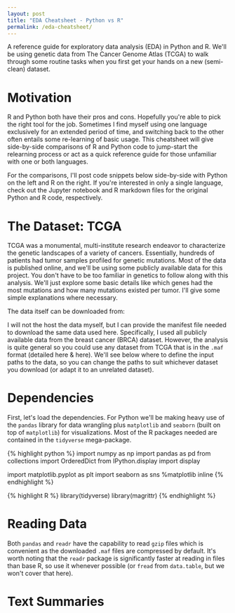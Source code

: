 ```yaml
---
layout: post
title: "EDA Cheatsheet - Python vs R"
permalink: /eda-cheatsheet/
---
```


A reference guide for exploratory data analysis (EDA) in Python and R. We'll be
using  genetic data from The Cancer Genome Atlas (TCGA) to walk through some routine
tasks when you first get your hands on a new (semi-clean) dataset.

# Motivation

R and Python both have their pros and cons. Hopefully you're able to pick the right
tool for the job. Sometimes I find myself using one language exclusively for
an extended period of time, and switching back to the other often entails some
re-learning of basic usage. This cheatsheet will give side-by-side comparisons of
R and Python code to jump-start the relearning process or act as a quick
reference guide for those unfamiliar with one or both languages.  

For the comparisons, I'll post code snippets below side-by-side
with Python on the left and R on the right. If you're interested in only a single
language, check out the Jupyter notebook and R markdown files for the original
Python and R code, respectively.

# The Dataset: TCGA

TCGA was a monumental, multi-institute research endeavor to characterize the genetic
landscapes of a variety of cancers. Essentially, hundreds of patients had tumor samples
profiled for genetic mutations. Most of the data is published online, and we'll be using
some publicly available data for this project. You don't have to be too familiar in
genetics to follow along with this analysis. We'll just explore some basic details
like which genes had the most mutations and how many mutations existed per tumor.
I'll give some simple explanations where necessary.    

The data itself can be downloaded from:

I will not the host the data myself, but I can provide the manifest file needed
to download the same data used here. Specifically, I used all publicly
available data from the breast cancer (BRCA) dataset. However, the analysis
is quite general so you could use any dataset from TCGA that is in the `.maf`
format (detailed here & here). We'll see below where to define the input paths
to the data, so you can change the paths to suit whichever dataset you download (or
adapt it to an unrelated dataset).


# Dependencies

First, let's load the dependencies. For Python we'll be making heavy use of the
`pandas` library for data wrangling plus `matplotlib` and `seaborn` (built on
top of `matplotlib`) for visualizations. Most of the R packages needed are
contained in the `tidyverse` mega-package.

<div class="two_col_wrap">
<div class="left_code">
{% highlight python %}
import numpy as np
import pandas as pd
from collections import OrderedDict
from IPython.display import display

import matplotlib.pyplot as plt
import seaborn as sns
%matplotlib inline
{% endhighlight %}

</div>
<div class="right_code">

{% highlight R %}
library(tidyverse)
library(magrittr)
{% endhighlight %}

</div>
</div>
<div style="clear: both;"></div>


# Reading Data

Both `pandas` and `readr` have the capability to read `gzip` files which is
convenient as the downloaded `.maf` files are compressed by default. It's worth
noting that the `readr` package is significantly faster at reading in files than
base R, so use it whenever possible (or `fread` from `data.table`, but we won't
cover that here).

# Text Summaries
